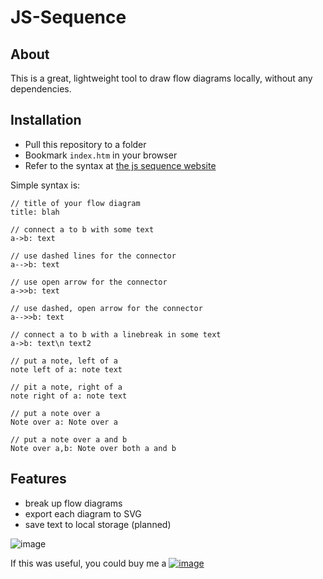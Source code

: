 # JS-Sequence

## About
This is a great, lightweight tool to draw flow diagrams locally, without any dependencies.

## Installation

* Pull this repository to a folder
* Bookmark `index.htm` in your browser
* Refer to the syntax at [the js sequence website](https://bramp.github.io/js-sequence-diagrams/)

Simple syntax is:
```
// title of your flow diagram
title: blah

// connect a to b with some text
a->b: text

// use dashed lines for the connector
a-->b: text

// use open arrow for the connector
a->>b: text

// use dashed, open arrow for the connector
a-->>b: text

// connect a to b with a linebreak in some text
a->b: text\n text2

// put a note, left of a
note left of a: note text

// pit a note, right of a
note right of a: note text

// put a note over a
Note over a: Note over a

// put a note over a and b
Note over a,b: Note over both a and b
```

## Features
* break up flow diagrams
* export each diagram to SVG
* save text to local storage (planned)

![image](https://user-images.githubusercontent.com/564911/171313023-28630025-f342-4006-9de5-30984d164b3b.png)


If this was useful, you could buy me a <a href="https://www.buymeacoffee.com/shailens">![image](https://user-images.githubusercontent.com/564911/171313635-4bf90878-9335-4313-8809-83d9f2929166.png)</a>
